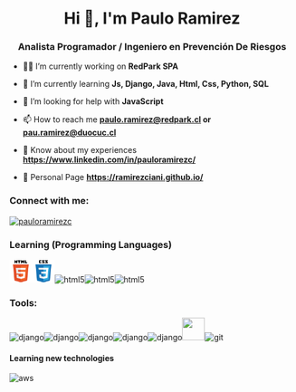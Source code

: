 <h1 align="center">Hi 👋, I'm Paulo Ramirez</h1>
<h3 align="center">Analista Programador / Ingeniero en Prevención De Riesgos </h3>

- 🏋🏽 I’m currently working on **RedPark SPA**

- 🌱 I’m currently learning **Js, Django, Java, Html, Css, Python, SQL**

- 🤝 I’m looking for help with **JavaScript**

- 📫 How to reach me **paulo.ramirez@redpark.cl or pau.ramirez@duocuc.cl**

- 📄 Know about my experiences **https://www.linkedin.com/in/pauloramirezc/**

- 🛄 Personal Page **https://ramirezciani.github.io/**

<h3 align="left">Connect with me:</h3>
<p align="left">
<a href="https://linkedin.com/in/pauloramirezc" target="blank"><img align="center" src="https://raw.githubusercontent.com/rahuldkjain/github-profile-readme-generator/master/src/images/icons/Social/linked-in-alt.svg" alt="pauloramirezc" height="30" width="40" /></a></p>

 
  
<h3 align="left">Learning (Programming Languages)</h3>
<p> <img src="https://raw.githubusercontent.com/devicons/devicon/master/icons/html5/html5-original-wordmark.svg" alt="html5" width="40" height="40"/><img src="https://raw.githubusercontent.com/devicons/devicon/master/icons/css3/css3-original-wordmark.svg" alt="css3" width="40" height="40"/><img src="https://img.icons8.com/color/344/python.png" alt="html5" width="40" height="40"/><img src="https://img.icons8.com/color/344/javascript--v1.png" alt="html5" width="40" height="40"/><img src="https://img.icons8.com/color/344/java-coffee-cup-logo--v1.png" alt="html5" width="40" height="40"/> </p>


<h3 align="left">Tools:</h3>
<p><img src="https://cdn.jsdelivr.net/gh/devicons/devicon/icons/django/django-plain-wordmark.svg" alt="django" width="40" height="40"/><img src="https://img.icons8.com/color/344/bootstrap.png" alt="django" width="40" height="40"/><img src="https://img.icons8.com/fluency/344/visual-studio-code-2019.png" alt="django" width="40" height="40"/><img src="https://img.icons8.com/color/344/ionic.png" alt="django" width="40" height="40"/><img src="https://img.icons8.com/office/344/database.png" alt="django" width="40" height="40"/><img src="https://img.icons8.com/color/344/oracle-logo.png" alt="" width="40" height="40"/><img src="![image](https://user-images.githubusercontent.com/90012935/218100227-0878c760-d0b4-47cd-9876-078961d4c7d0.png)
" alt="git" width="40" height="40"/></p>

<h4 align="left">Learning new technologies</h4>
<p><img src="https://img.icons8.com/color/344/amazon-web-services.png" alt="aws" width="40" height="40"</p>
